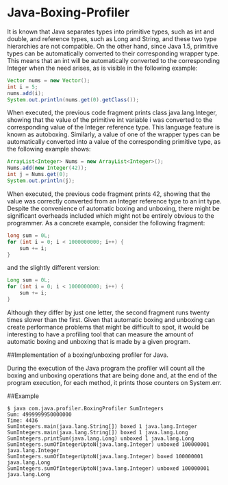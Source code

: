 # Java-Boxing-Profiler

It is known that Java separates types into primitive types, such as int and double, and reference types, such
as Long and String, and these two type hierarchies are not compatible. On the other hand, since Java 1.5,
primitive types can be automatically converted to their corresponding wrapper type. This means that an int
will be automatically converted to the corresponding Integer when the need arises, as is visible in the following
example:

```java
Vector nums = new Vector();
int i = 5;
nums.add(i);
System.out.println(nums.get(0).getClass());
```

When executed, the previous code fragment prints class java.lang.Integer, showing that the value of
the primitive int variable i was converted to the corresponding value of the Integer reference type. This
language feature is known as autoboxing.
Similarly, a value of one of the wrapper types can be automatically converted into a value of the corresponding
primitive type, as the following example shows:

```java
ArrayList<Integer> Nums = new ArrayList<Integer>();
Nums.add(new Integer(42));
int j = Nums.get(0);
System.out.println(j);
```

When executed, the previous code fragment prints 42, showing that the value was correctly converted from
an Integer reference type to an int type.
Despite the convenience of automatic boxing and unboxing, there might be significant overheads included
which might not be entirely obvious to the programmer. As a concrete example, consider the following fragment:

```java
long sum = 0L;
for (int i = 0; i < 1000000000; i++) {
	sum += i;
}
```
and the slightly different version:

```java
Long sum = 0L;
for (int i = 0; i < 1000000000; i++) {
	sum += i;
}
```

Although they differ by just one letter, the second fragment runs twenty times slower than the first.
Given that automatic boxing and unboxing can create performance problems that might be difficult to spot,
it would be interesting to have a profiling tool that can measure the amount of automatic boxing and unboxing
that is made by a given program.

##Implementation of a boxing/unboxing profiler for Java. 

During the execution of the Java program the profiler
will count all the boxing and unboxing operations that are being done and, at the end of the program execution,
for each method, it prints those counters on System.err.

##Example
```{r, engine='bash', count_lines}
$ java com.java.profiler.BoxingProfiler SumIntegers
Sum: 4999999950000000
Time: 4436
SumIntegers.main(java.lang.String[]) boxed 1 java.lang.Integer
SumIntegers.main(java.lang.String[]) boxed 1 java.lang.Long
SumIntegers.printSum(java.lang.Long) unboxed 1 java.lang.Long
SumIntegers.sumOfIntegerUptoN(java.lang.Integer) unboxed 100000001 java.lang.Integer
SumIntegers.sumOfIntegerUptoN(java.lang.Integer) boxed 100000001 java.lang.Long
SumIntegers.sumOfIntegerUptoN(java.lang.Integer) unboxed 100000001 java.lang.Long
```

